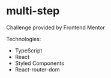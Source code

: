 # multi-step
Challenge provided by Frontend Mentor

Technologies:
- TypeScript 
- React
- Styled Components
- React-router-dom

